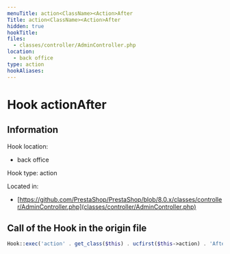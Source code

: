 ```yaml
---
menuTitle: action<ClassName><Action>After
Title: action<ClassName><Action>After
hidden: true
hookTitle: 
files:
  - classes/controller/AdminController.php
location:
  - back office
type: action
hookAliases:
---
```


# Hook action<ClassName><Action>After

## Information

Hook location:
  - back office

Hook type: action

Located in: 
  - [https://github.com/PrestaShop/PrestaShop/blob/8.0.x/classes/controller/AdminController.php](classes/controller/AdminController.php)

## Call of the Hook in the origin file

```php
Hook::exec('action' . get_class($this) . ucfirst($this->action) . 'After', ['controller' => $this, 'return' => $return]);
```